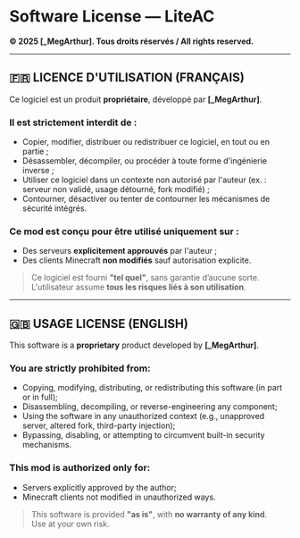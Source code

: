 #  Software License — LiteAC
**© 2025 [_MegArthur]. Tous droits réservés / All rights reserved.**

---

## 🇫🇷 LICENCE D'UTILISATION (FRANÇAIS)

Ce logiciel est un produit **propriétaire**, développé par **[_MegArthur]**.

### Il est strictement interdit de :
- Copier, modifier, distribuer ou redistribuer ce logiciel, en tout ou en partie ;
- Désassembler, décompiler, ou procéder à toute forme d'ingénierie inverse ;
- Utiliser ce logiciel dans un contexte non autorisé par l'auteur (ex. : serveur non validé, usage détourné, fork modifié) ;
- Contourner, désactiver ou tenter de contourner les mécanismes de sécurité intégrés.

### Ce mod est conçu pour être utilisé uniquement sur :
- Des serveurs **explicitement approuvés** par l'auteur ;
- Des clients Minecraft **non modifiés** sauf autorisation explicite.

> Ce logiciel est fourni **"tel quel"**, sans garantie d’aucune sorte.  
> L'utilisateur assume **tous les risques liés à son utilisation**.

---

## 🇬🇧 USAGE LICENSE (ENGLISH)

This software is a **proprietary** product developed by **[_MegArthur]**.

### You are strictly prohibited from:
- Copying, modifying, distributing, or redistributing this software (in part or in full);
- Disassembling, decompiling, or reverse-engineering any component;
- Using the software in any unauthorized context (e.g., unapproved server, altered fork, third-party injection);
- Bypassing, disabling, or attempting to circumvent built-in security mechanisms.

### This mod is authorized only for:
- Servers explicitly approved by the author;
- Minecraft clients not modified in unauthorized ways.

> This software is provided **"as is"**, with **no warranty of any kind**.  
> Use at your own risk.



